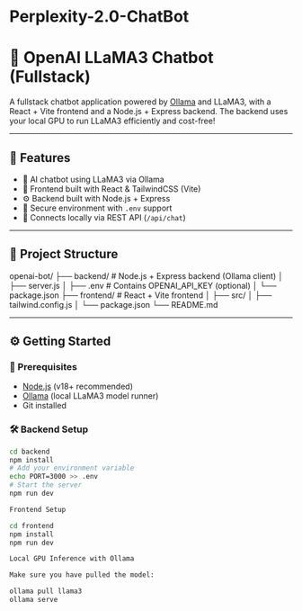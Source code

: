 # Perplexity-2.0-ChatBot

# 🤖 OpenAI LLaMA3 Chatbot (Fullstack)

A fullstack chatbot application powered by [Ollama](https://ollama.com/) and LLaMA3, with a React + Vite frontend and a Node.js + Express backend. The backend uses your local GPU to run LLaMA3 efficiently and cost-free!

---

## 🚀 Features

- 💬 AI chatbot using LLaMA3 via Ollama
- 🎯 Frontend built with React & TailwindCSS (Vite)
- ⚙️ Backend built with Node.js + Express
- 🔐 Secure environment with `.env` support
- 🔄 Connects locally via REST API (`/api/chat`)

---

## 📁 Project Structure

openai-bot/
├── backend/ # Node.js + Express backend (Ollama client)
│ ├── server.js
│ ├── .env # Contains OPENAI_API_KEY (optional)
│ └── package.json
├── frontend/ # React + Vite frontend
│ ├── src/
│ ├── tailwind.config.js
│ └── package.json
└── README.md


---

## ⚙️ Getting Started

### 🧠 Prerequisites

- [Node.js](https://nodejs.org/) (v18+ recommended)
- [Ollama](https://ollama.com/) (local LLaMA3 model runner)
- Git installed

### 🛠️ Backend Setup

```bash
cd backend
npm install
# Add your environment variable
echo PORT=3000 >> .env
# Start the server
npm run dev

Frontend Setup

cd frontend
npm install
npm run dev

Local GPU Inference with Ollama

Make sure you have pulled the model:

ollama pull llama3
ollama serve
